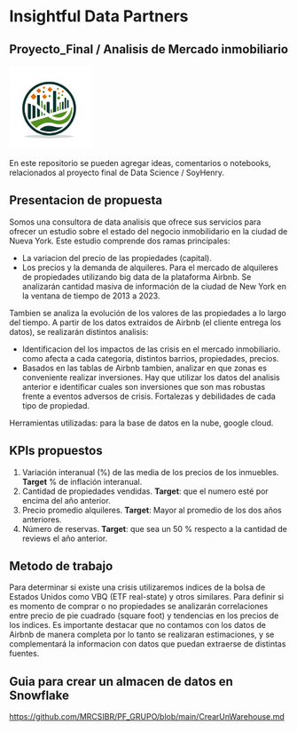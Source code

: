 #  Insightful Data Partners
## Proyecto_Final / Analisis de Mercado inmobiliario

<img height="150" src="/logo.png" />

En este repositorio se pueden agregar ideas, comentarios o notebooks, relacionados
al proyecto final de Data Science / SoyHenry.


## Presentacion de propuesta

Somos una consultora de data analisis que ofrece sus servicios para ofrecer un estudio sobre el estado del negocio inmobilidario en la ciudad de Nueva York. Este estudio comprende dos ramas principales:
* La variacion del precio de las propiedades (capital).
* Los precios y la demanda de alquileres.
Para el mercado de alquileres de propiedades utilizando big data de la plataforma Airbnb. Se analizarán cantidad masiva de información de la ciudad de New York en la ventana de tiempo de 2013 a 2023.

Tambien se analiza la evolución de los valores de las propiedades a lo largo del tiempo.
A partir de los datos extraidos de Airbnb (el cliente entrega los datos), se realizarán distintos analisis:
* Identificacion del los impactos de las crisis en el mercado inmobiliario. como afecta a cada categoria, distintos barrios, propiedades, precios.
* Basados en las tablas de Airbnb tambien, analizar en que zonas es conveniente realizar inversiones. Hay que utilizar los datos del analisis anterior e identificar cuales son inversiones que son mas robustas frente a eventos adversos de crisis. Fortalezas y debilidades de cada tipo de propiedad.

Herramientas utilizadas: para la base de datos en la nube, google cloud.

## KPIs propuestos

1. Variación interanual (%) de las media de los precios de los inmuebles. **Target** % de inflación interanual.
2. Cantidad de propiedades vendidas. **Target**: que el numero esté por encima del año anterior.
3. Precio promedio alquileres. **Target**: Mayor al promedio de los dos años anteriores.
4. Número de reservas. **Target**: que sea un 50 % respecto a la cantidad de reviews el año anterior.

## Metodo de trabajo

Para determinar si existe una crisis utilizaremos indices de la bolsa de Estados Unidos como VBQ (ETF real-state) y otros similares.
Para definir si es momento de comprar o no propiedades se analizarán correlaciones entre precio de pie cuadrado (square foot) y tendencias en los precios de los indices. Es importante destacar que no contamos con los datos de Airbnb de manera completa por lo tanto se realizaran estimaciones, y se complementará la informacion con datos que puedan extraerse de distintas fuentes. 


## Guia para crear un almacen de datos en Snowflake

https://github.com/MRCSIBR/PF_GRUPO/blob/main/CrearUnWarehouse.md


